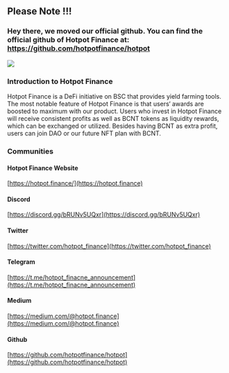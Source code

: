 ## Please Note !!!

### Hey there, we moved our official github. You can find the official github of Hotpot Finance at: https://github.com/hotpotfinance/hotpot

![](https://miro.medium.com/max/700/0*JtqeAODmL-BLVvwA)

### Introduction to Hotpot Finance

Hotpot Finance is a DeFi initiative on BSC that provides yield farming tools. The most notable feature of Hotpot Finance is that users‘ awards are boosted to maximum with our product.  Users who invest in Hotpot Finance will receive consistent profits as well as BCNT tokens as liquidity rewards, which can be exchanged or utilized. Besides having BCNT as extra profit, users can join DAO or our future NFT plan with BCNT.

### Communities

#### Hotpot Finance Website
[https://hotpot.finance/](https://hotpot.finance)

#### Discord
[https://discord.gg/bRUNv5UQxr](https://discord.gg/bRUNv5UQxr)

#### Twitter
[https://twitter.com/hotpot_finance](https://twitter.com/hotpot_finance)

#### Telegram
[https://t.me/hotpot_finacne_announcement](https://t.me/hotpot_finacne_announcement)

#### Medium
[https://medium.com/@hotpot.finance](https://medium.com/@hotpot.finance)

#### Github
[https://github.com/hotpotfinance/hotpot](https://github.com/hotpotfinance/hotpot)


